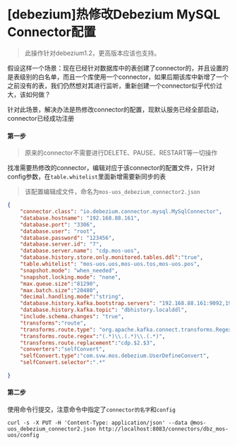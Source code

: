 # [debezium]热修改Debezium MySQL Connector配置

> 此操作针对debezium1.2，更高版本应该也支持。

假设这样一个场景：现在已经针对数据库中的表创建了connector的，并且设置的是表级别的白名单，而且一个库使用一个connector，如果后期该库中新增了一个之前没有的表，我们仍然想对其进行监听，重新创建一个connector似乎代价过大，该如何做？

针对此场景，解决办法是热修改connector的配置，现默认服务已经全部启动，connector已经成功注册

#### 第一步

> 原来的connector不需要进行DELETE、PAUSE、RESTART等一切操作

找准需要热修改的connector，编辑对应于该connector的配置文件，只针对config参数，在`table.whitelist`里面新增需要新同步的表

> 该配置编辑成文件，命名为`mos-uos_debezium_connector2.json `

~~~json
{
    "connector.class": "io.debezium.connector.mysql.MySqlConnector",
    "database.hostname": "192.168.88.161",
    "database.port": "3306",
    "database.user": "root",
    "database.password": "123456",
    "database.server.id": "7",
    "database.server.name": "cdp.mos-uos",
    "database.history.store.only.monitored.tables.ddl":"true",
    "table.whitelist": "mos-uos.uos,mos-uos.tos,mos-uos.pos",
    "snapshot.mode": "when_needed",
    "snapshot.locking.mode": "none",
    "max.queue.size":"81290",
    "max.batch.size":"20480",
    "decimal.handling.mode":"string",
    "database.history.kafka.bootstrap.servers": "192.168.88.161:9092,192.168.88.162:9092,192.168.88.163:9092",
    "database.history.kafka.topic": "dbhistory.localddl",
    "include.schema.changes": "true",
    "transforms":"route",
    "transforms.route.type": "org.apache.kafka.connect.transforms.RegexRouter",
    "transforms.route.regex":"(.*)\\.(.*)\\.(.*)",
    "transforms.route.replacement":"cdp.$2.$3",
    "converters":"selfConvert",
    "selfConvert.type":"com.svw.mos.debezium.UserDefineConvert",
    "selfConvert.selector":".*"
  
}
~~~

#### 第二步

使用命令行提交，注意命令中指定了`connector的名字`和`config`

~~~shell
curl -s -X PUT -H 'Content-Type: application/json' --data @mos-uos_debezium_connector2.json http://localhost:8083/connectors/dbz_mos-uos/config
~~~

